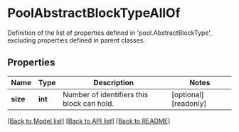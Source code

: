 # PoolAbstractBlockTypeAllOf

Definition of the list of properties defined in 'pool.AbstractBlockType', excluding properties defined in parent classes.
## Properties
Name | Type | Description | Notes
------------ | ------------- | ------------- | -------------
**size** | **int** | Number of identifiers this block can hold. | [optional] [readonly] 

[[Back to Model list]](../README.md#documentation-for-models) [[Back to API list]](../README.md#documentation-for-api-endpoints) [[Back to README]](../README.md)


